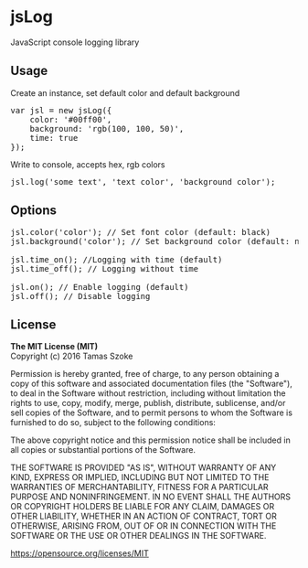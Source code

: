 # jsLog
JavaScript console logging library

<h2>Usage</h2>

Create an instance, set default color and default background

<pre>var jsl = new jsLog({
	color: '#00ff00',
	background: 'rgb(100, 100, 50)',
	time: true
});</pre>
	
Write to console, accepts hex, rgb colors<br/>
<pre>jsl.log('some text', 'text color', 'background color');</pre>

<h2>Options</h2>

<pre>jsl.color('color'); // Set font color (default: black)
jsl.background('color'); // Set background color (default: none)

jsl.time_on(); //Logging with time (default)
jsl.time_off(); // Logging without time

jsl.on(); // Enable logging (default)
jsl.off(); // Disable logging
</pre>

<h2>License</h2>

<b>The MIT License (MIT)</b><br/>
Copyright (c) 2016 Tamas Szoke

Permission is hereby granted, free of charge, to any person obtaining a copy of this software and associated documentation files (the "Software"), to deal in the Software without restriction, including without limitation the rights to use, copy, modify, merge, publish, distribute, sublicense, and/or sell copies of the Software, and to permit persons to whom the Software is furnished to do so, subject to the following conditions:

The above copyright notice and this permission notice shall be included in all copies or substantial portions of the Software.

THE SOFTWARE IS PROVIDED "AS IS", WITHOUT WARRANTY OF ANY KIND, EXPRESS OR IMPLIED, INCLUDING BUT NOT LIMITED TO THE WARRANTIES OF MERCHANTABILITY, FITNESS FOR A PARTICULAR PURPOSE AND NONINFRINGEMENT. IN NO EVENT SHALL THE AUTHORS OR COPYRIGHT HOLDERS BE LIABLE FOR ANY CLAIM, DAMAGES OR OTHER LIABILITY, WHETHER IN AN ACTION OF CONTRACT, TORT OR OTHERWISE, ARISING FROM, OUT OF OR IN CONNECTION WITH THE SOFTWARE OR THE USE OR OTHER DEALINGS IN THE SOFTWARE.

https://opensource.org/licenses/MIT
